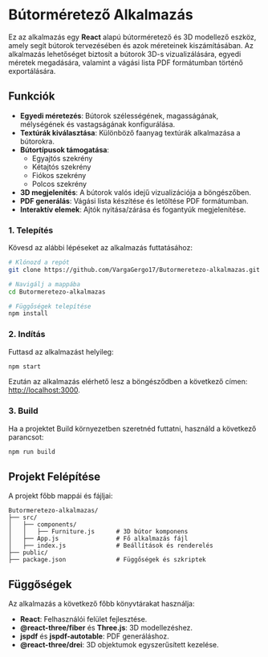 # Bútorméretező Alkalmazás

Ez az alkalmazás egy **React** alapú bútorméretező és 3D modellező eszköz, amely segít bútorok tervezésében és azok méreteinek kiszámításában. Az alkalmazás lehetőséget biztosít a bútorok 3D-s vizualizálására, egyedi méretek megadására, valamint a vágási lista PDF formátumban történő exportálására.

##  Funkciók
- **Egyedi méretezés**: Bútorok szélességének, magasságának, mélységének és vastagságának konfigurálása.
- **Textúrák kiválasztása**: Különböző faanyag textúrák alkalmazása a bútorokra.
- **Bútortípusok támogatása**:
  - Egyajtós szekrény
  - Kétajtós szekrény
  - Fiókos szekrény
  - Polcos szekrény
- **3D megjelenítés**: A bútorok valós idejű vizualizációja a böngészőben.
- **PDF generálás**: Vágási lista készítése és letöltése PDF formátumban.
- **Interaktív elemek**: Ajtók nyitása/zárása és fogantyúk megjelenítése.


### 1. Telepítés

Kövesd az alábbi lépéseket az alkalmazás futtatásához:

```bash
# Klónozd a repót
git clone https://github.com/VargaGergo17/Butormeretezo-alkalmazas.git

# Navigálj a mappába
cd Butormeretezo-alkalmazas

# Függőségek telepítése
npm install
```

### 2. Indítás

Futtasd az alkalmazást helyileg:

```bash
npm start
```

Ezután az alkalmazás elérhető lesz a böngésződben a következő címen: [http://localhost:3000](http://localhost:3000).

### 3. Build

Ha a projektet Build környezetben szeretnéd futtatni, használd a következő parancsot:

```bash
npm run build
```


##  Projekt Felépítése

A projekt főbb mappái és fájljai:
```
Butormeretezo-alkalmazas/
├── src/
│   ├── components/
│   │   ├── Furniture.js      # 3D bútor komponens
│   ├── App.js                # Fő alkalmazás fájl
│   ├── index.js              # Beállítások és renderelés
├── public/
├── package.json              # Függőségek és szkriptek
```

##  Függőségek

Az alkalmazás a következő főbb könyvtárakat használja:
- **React**: Felhasználói felület fejlesztése.
- **@react-three/fiber** és **Three.js**: 3D modellezéshez.
- **jspdf** és **jspdf-autotable**: PDF generáláshoz.
- **@react-three/drei**: 3D objektumok egyszerűsített kezelése.







